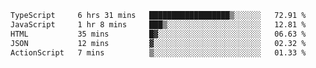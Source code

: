 <!--START_SECTION:waka-->

```txt
TypeScript     6 hrs 31 mins   ██████████████████▒░░░░░░   72.91 %
JavaScript     1 hr 8 mins     ███▒░░░░░░░░░░░░░░░░░░░░░   12.81 %
HTML           35 mins         █▓░░░░░░░░░░░░░░░░░░░░░░░   06.63 %
JSON           12 mins         ▓░░░░░░░░░░░░░░░░░░░░░░░░   02.32 %
ActionScript   7 mins          ▒░░░░░░░░░░░░░░░░░░░░░░░░   01.33 %
```

<!--END_SECTION:waka-->
